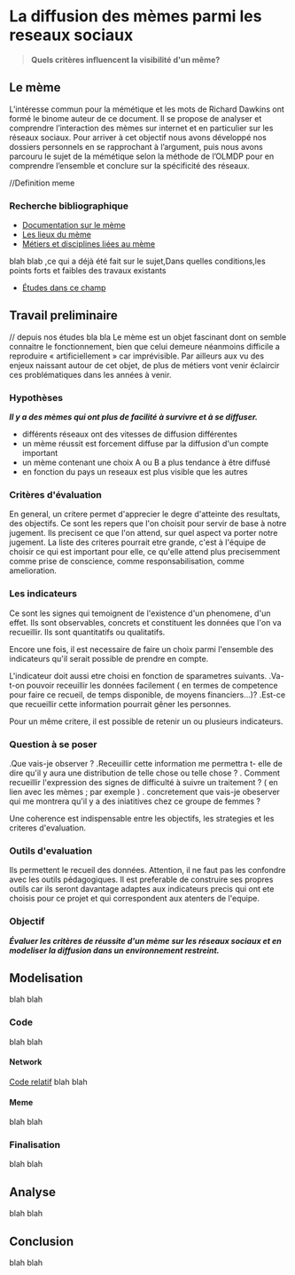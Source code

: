 # La diffusion des mèmes parmi les reseaux sociaux

> **Quels critères influencent la visibilité d'un même?**

## Le mème

L’intéresse commun pour la mémétique et les mots de Richard Dawkins ont
formé le binome auteur de ce document. Il se propose de analyser et
comprendre l’interaction des mèmes sur internet et en particulier sur
les réseaux sociaux. Pour arriver à cet objectif nous avons développé
nos dossiers personnels en se rapprochant à l’argument, puis nous avons
parcouru le sujet de la mémétique selon la méthode de l’OLMDP pour en
comprendre l’ensemble et conclure sur la spécificité des réseaux.

//Definition meme

### Recherche bibliographique

* [Documentation sur le mème](doc.md)
* [Les lieux du mème](lieux.md)
* [Métiers et disciplines liées au mème](metiers.md)


blah blab ,ce qui a déjà été fait sur le sujet,Dans quelles conditions,les points forts et faibles des travaux existants

* [Études dans ce champ](dejafait.md)


## Travail preliminaire

// depuis nos études bla bla 
Le mème est un objet fascinant dont on semble connaitre le
fonctionnement, bien que celui demeure néanmoins difficile a reproduire
« artificiellement » car imprévisible. Par ailleurs aux vu des enjeux
naissant autour de cet objet, de plus de métiers vont venir éclaircir
ces problématiques dans les années à venir.

### Hypothèses

***Il y a des mèmes qui ont plus de facilité à survivre et à se diffuser.***

* différents réseaux ont des vitesses de diffusion différentes
* un mème réussit est forcement diffuse par la diffusion d'un compte important 
* un mème contenant une choix A ou B a plus tendance à être diffusé
* en fonction du pays un reseaux est plus visible que les autres

### Critères d'évaluation

En general, un critere permet d'apprecier le degre d'atteinte des resultats, des objectifs.
Ce sont les repers que l'on choisit pour servir de base à notre jugement. Ils precisent ce que l'on attend, sur quel aspect va porter notre jugement.
La liste des criteres pourrait etre grande, c'est à l'équipe de choisir ce qui est important pour elle, ce qu'elle attend plus precisemment comme prise de conscience, comme responsabilisation, comme amelioration.


### Les indicateurs

Ce sont les signes qui temoignent de l'existence d'un phenomene, d'un effet.
Ils sont observables, concrets et constituent les données que l'on va recueillir. Ils sont quantitatifs ou qualitatifs.

Encore une fois, il est necessaire de faire un choix parmi l'ensemble des indicateurs qu'il serait possible de prendre en compte.

L'indicateur doit aussi etre choisi en fonction de sparametres suivants.
    .Va-t-on pouvoir receuillir les données facilement ( en termes de competence pour faire ce recueil, de temps disponible, de moyens financiers...)?
    .Est-ce que recueillir cette information pourrait gêner les personnes.

Pour un même critere, il est possible de retenir un ou plusieurs indicateurs.

### Question à se poser

.Que vais-je observer ?    .Receuillir cette information me permettra t- elle de dire qu'il y aura une distribution de telle chose ou telle chose ?     . Comment recueillir l'expression des signes de difficulté à suivre un traitement ? ( en lien avec les mèmes ; par exemple )  . concretement que vais-je obeserver qui me montrera qu'il y a des iniatitives chez ce groupe de femmes ?



Une coherence est indispensable entre les objectifs, les strategies et les criteres d'evaluation.

### Outils d'evaluation

Ils permettent le recueil des données.
Attention, il ne faut pas les confondre avec les outils pédagogiques.
Il est preferable de construire ses propres outils car ils seront davantage adaptes aux indicateurs precis qui ont ete choisis pour ce projet et qui correspondent aux atenters de l'equipe.

### Objectif

***Évaluer les critères de réussite d'un mème sur les réseaux sociaux et en modeliser la diffusion dans un environnement restreint.***

## Modelisation

blah blah

### Code

blah blah

#### Network

[Code relatif](code/network.md)
blah blah

#### Meme

blah blah

### Finalisation

blah blah

## Analyse

blah blah

## Conclusion 

blah blah
